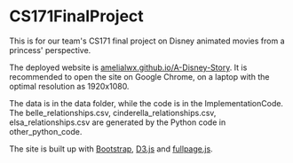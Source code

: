 # CS171FinalProject
This is for our team's CS171 final project on Disney animated movies from a princess' perspective. 

The deployed website is [amelialwx.github.io/A-Disney-Story](https://amelialwx.github.io/A-Disney-Story/). It is recommended to open the site on Google Chrome, on a laptop with the optimal resolution as 1920x1080. 

The data is in the data folder, while the code is in the ImplementationCode. The belle_relationships.csv, cinderella_relationships.csv, elsa_relationships.csv are generated by the Python code in other_python_code.

The site is built up with [Bootstrap](https://getbootstrap.com), [D3.js](https://d3js.org) and [fullpage.js](https://alvarotrigo.com/fullPage/).
